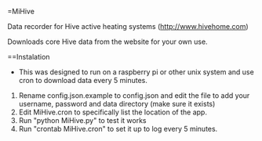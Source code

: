 =MiHive

Data recorder for Hive active heating systems (http://www.hivehome.com)

Downloads core Hive data from the website for your own use.
 
==Instalation

* This was designed to run on a raspberry pi or other unix system and use cron to download data every 5 minutes.

1. Rename config.json.example to config.json and edit the file to add your username, password and data directory (make sure it exists)
2. Edit MiHive.cron to specifically list the location of the app.
4. Run "python MiHive.py" to test it works
5. Run "crontab MiHive.cron" to set it up to log every 5 minutes.

